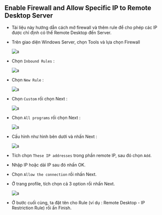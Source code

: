 ## Enable Firewall and Allow Specific IP to Remote Desktop Server

- Tài liệu này hướng dẫn cách mở firewall và thêm rule để cho phép các IP được chỉ định có thể Remote Desktop đến Server.

- Trên giao diện Windows Server, chọn Tools và lựa chọn Firewall

    ![a](https://imgur.com/0cCyBxY.png)

- Chọn `Inbound Rules` :

    ![a](https://imgur.com/tKcgeLK.png)

- Chọn `New Rule` :

    ![a](https://imgur.com/flE8WBa.png)

- Chọn `Custom` rồi chọn Next :

    ![a](https://imgur.com/Jw9lutp.png)

- Chọn `All programs` rồi chọn Next :

    ![a](https://imgur.com/IJ5Ci8h.png)

- Cấu hình như hình bên dưới và nhấn Next :

    ![a](https://imgur.com/EdIilyr.png)

- Tích chọn `These IP addresses` trong phần remote IP, sau đó chọn `Add`.
- Nhập IP hoặc dải IP sau đó nhấn OK.
- Chọn `Allow the connection` rồi nhấn Next.
- Ở trang profile, tích chọn cả 3 option  rồi nhấn Next.

    ![a](https://imgur.com/4nl3WKe.png)

- Ở bước cuối cùng, ta đặt tên cho Rule (ví dụ : Remote Desktop - IP Restriction Rule) rồi ấn Finish.